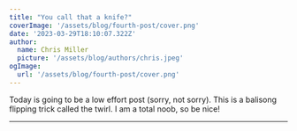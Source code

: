 ```yaml
---
title: "You call that a knife?"
coverImage: '/assets/blog/fourth-post/cover.png'
date: '2023-03-29T18:10:07.322Z'
author:
  name: Chris Miller
  picture: '/assets/blog/authors/chris.jpeg'
ogImage:
  url: '/assets/blog/fourth-post/cover.png'
---
```


Today is going to be a low effort post (sorry, not sorry). This is a balisong flipping trick called the twirl.
I am a total noob, so be nice!

---







